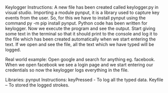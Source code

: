 Keylogger
Instructions:
A new file has been created called keylogger.py in visual studio.
Importing a module pynput, it is a library used to capture key events from the user. So, for this we have to install pynput using the command py -m pip install pynput.
Python code has been written for keylogger.
Now we execute the program and see the output.
Start giving some text in the terminal so that it should print to the console and log it to the file which has been created automatically when we start entering the text.
If we open and see the file, all the text which we have typed will be logged.

Real world example:
Open google and search for anything eg. facebook. When we open facebook we see a login page and we start entering our credentials so now the keylogger logs everything in the file.

Libraries:	pynput
Instructions:		keyPressed - To log all the typed data.
		          	Keyfile – To stored the logged strokes.
